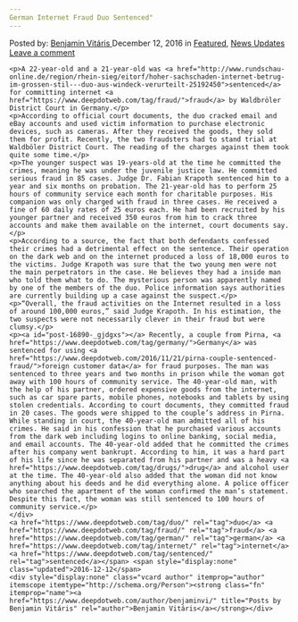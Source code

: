 ```yaml
---
German Internet Fraud Duo Sentenced"
---
```

<article class="post-listing post-16890 post type-post status-publish format-standard has-post-thumbnail hentry  tag-duo tag-fraud tag-german tag-internet tag-sentenced">
    <div class="post-inner">
        <span>Posted by: <a href="https://www.deepdotweb.com/author/benjaminvi/" title="">Benjamin Vitáris </a></span>
    <span>December 12, 2016</span>
    <span>in <a href="https://www.deepdotweb.com/category/deepdot-news/" rel="category tag">Featured</a>, <a href="https://www.deepdotweb.com/category/news-updates/" rel="category tag">News Updates</a></span>
    <span><a href="https://www.deepdotweb.com/2016/12/12/german-internet-fraud-duo-sentenced/#respond">Leave a comment</a></span>
    </p>
    <div class="clear"></div>
    
    <p>A 22-year-old and a 21-year-old was <a href="http://www.rundschau-online.de/region/rhein-sieg/eitorf/hoher-sachschaden-internet-betrug-im-grossen-stil---duo-aus-windeck-verurteilt-25192450">sentenced</a> for committing internet <a href="https://www.deepdotweb.com/tag/fraud/">fraud</a> by Waldbröler District Court in Germany.</p>
    <p>According to official court documents, the duo cracked email and eBay accounts and used victim information to purchase electronic devices, such as cameras. After they received the goods, they sold them for profit. Recently, the two fraudsters had to stand trial at Waldböler District Court. The reading of the charges against them took quite some time.</p>
    <p>The younger suspect was 19-years-old at the time he committed the crimes, meaning he was under the juvenile justice law. He committed serious fraud in 85 cases. Judge Dr. Fabian Krapoth sentenced him to a year and six months on probation. The 21-year-old has to perform 25 hours of community service each month for charitable purposes. His companion was only charged with fraud in three cases. He received a fine of 60 daily rates of 25 euros each. He had been recruited by his younger partner and received 350 euros from him to crack three accounts and make them available on the internet, court documents say.</p>
    <p>According to a source, the fact that both defendants confessed their crimes had a detrimental effect on the sentence. Their operation on the dark web and on the internet produced a loss of 18,000 euros to the victims. Judge Krapoth was sure that the two young men were not the main perpetrators in the case. He believes they had a inside man who told them what to do. The mysterious person was apparently named by one of the members of the duo. Police information says authorities are currently building up a case against the suspect.</p>
    <p>“Overall, the fraud activities on the Internet resulted in a loss of around 100,000 euros,” said Judge Krapoth. In his estimation, the two suspects were not necessarily clever in their fraud but were clumsy.</p>
    <p><a id="post-16890-_gjdgxs"></a> Recently, a couple from Pirna, <a href="https://www.deepdotweb.com/tag/germany/">Germany</a> was sentenced for using <a href="https://www.deepdotweb.com/2016/11/21/pirna-couple-sentenced-fraud/">foreign customer data</a> for fraud purposes. The man was sentenced to three years and two months in prison while the woman got away with 100 hours of community service. The 40-year-old man, with the help of his partner, ordered expensive goods from the internet, such as car spare parts, mobile phones, notebooks and tablets by using stolen credentials. According to court documents, they committed fraud in 20 cases. The goods were shipped to the couple’s address in Pirna. While standing in court, the 40-year-old man admitted all of his crimes. He said in his confession that he purchased various accounts from the dark web including logins to online banking, social media, and email accounts. The 40-year-old added that he committed the crimes after his company went bankrupt. According to him, it was a hard part of his life since he was separated from his partner and was a heavy <a href="https://www.deepdotweb.com/tag/drugs/">drug</a> and alcohol user at the time. The 40-year-old also added that the woman did not know anything about his deeds and he did everything alone. A police officer who searched the apartment of the woman confirmed the man’s statement. Despite this fact, the woman was still sentenced to 100 hours of community service.</p>
    </div>
    <a href="https://www.deepdotweb.com/tag/duo/" rel="tag">duo</a> <a href="https://www.deepdotweb.com/tag/fraud/" rel="tag">fraud</a> <a href="https://www.deepdotweb.com/tag/german/" rel="tag">german</a> <a href="https://www.deepdotweb.com/tag/internet/" rel="tag">internet</a> <a href="https://www.deepdotweb.com/tag/sentenced/" rel="tag">sentenced</a></span> <span style="display:none" class="updated">2016-12-12</span>
    <div style="display:none" class="vcard author" itemprop="author" itemscope itemtype="http://schema.org/Person"><strong class="fn" itemprop="name"><a href="https://www.deepdotweb.com/author/benjaminvi/" title="Posts by Benjamin Vitáris" rel="author">Benjamin Vitáris</a></strong></div>
    
